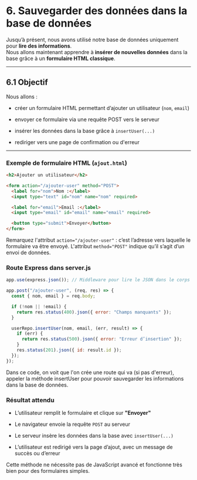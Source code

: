 # 6. Sauvegarder des données dans la base de données

Jusqu’à présent, nous avons utilisé notre base de données uniquement pour **lire des informations**.  
Nous allons maintenant apprendre à **insérer de nouvelles données** dans la base grâce à un **formulaire HTML classique**.

---

## 6.1 Objectif

Nous allons :

- créer un formulaire HTML permettant d’ajouter un utilisateur (`nom`, `email`)

- envoyer ce formulaire via une requête POST vers le serveur

- insérer les données dans la base grâce à `insertUser(...)`

- rediriger vers une page de confirmation ou d'erreur

---

###  Exemple de formulaire HTML (`ajout.html`)

```html
<h2>Ajouter un utilisateur</h2>

<form action="/ajouter-user" method="POST">
  <label for="nom">Nom :</label>
  <input type="text" id="nom" name="nom" required>

  <label for="email">Email :</label>
  <input type="email" id="email" name="email" required>

  <button type="submit">Envoyer</button>
</form>
```

Remarquez l'attribut `action="/ajouter-user"` : c’est l’adresse vers laquelle le formulaire va être envoyé.
L'attribut `method="POST"` indique qu’il s’agit d’un envoi de données.

###  Route Express dans server.js
```js
app.use(express.json()); // Middleware pour lire le JSON dans le corps de la requête

app.post("/ajouter-user", (req, res) => {
  const { nom, email } = req.body;

  if (!nom || !email) {
    return res.status(400).json({ error: "Champs manquants" });
  }

  userRepo.insertUser(nom, email, (err, result) => {
    if (err) {
      return res.status(500).json({ error: "Erreur d’insertion" });
    }
    res.status(201).json({ id: result.id });
  });
});
```

Dans ce code, on voit que l'on crée une route qui va (si pas d'erreur), appeler la méthode insertUser pour pouvoir sauvegarder les informations dans la base de données.

### Résultat attendu

- L’utilisateur remplit le formulaire et clique sur **"Envoyer"**

- Le navigateur envoie la requête `POST` au serveur

- Le serveur insère les données dans la base avec `insertUser(...)`

- L’utilisateur est redirigé vers la page d’ajout, avec un message de succès ou d’erreur

Cette méthode ne nécessite pas de JavaScript avancé et fonctionne très bien pour des formulaires simples.



